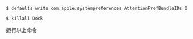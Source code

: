 ```shell
$ defaults write com.apple.systempreferences AttentionPrefBundleIDs 0

$ killall Dock
```
运行以上命令
